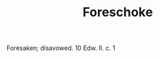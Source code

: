 ---
title: Foreschoke
letter: F
permalink: "/definitions/bld-foreschoke.html"
body: Foresaken; disavowed. 10 Edw. II. c. 1
published_at: '2018-07-07'
source: Black's Law Dictionary 2nd Ed (1910)
layout: post
---